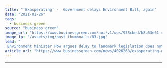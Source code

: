 ```yaml
---
title: "'Exasperating' -  Government delays Environment Bill, again"
date: "2021-01-26"
tags: 
  - business green
source: "business green"
image_url: "https://www.businessgreen.com/api/v1/wps/938cbed/b8b53e61-4840-4ad7-a443-c4e7991ea437/6/shutterstock-houses-parliament-original-185x114.jpg"
image_fp: "/assets/img/post_thumbnails/83.jpg"
lead: "
 Environment Minister Pow argues delay to landmark legislation does not diminish government’s environmental ambition, but green groups have panned the move, claiming it is at odds with Ministers repeated promises to deliver a 'green Brexit’ ..."
article_url: "https://www.businessgreen.com/news/4026268/exasperating-government-delays-environment"
---
```


---
